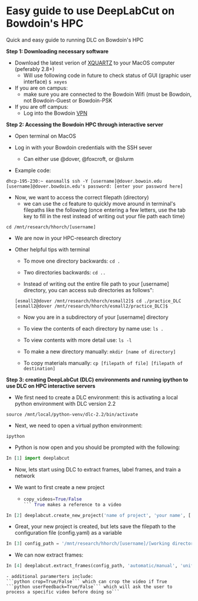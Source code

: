 # Easy guide to use DeepLabCut on Bowdoin's HPC
Quick and easy guide to running DLC on Bowdoin's HPC

**Step 1: Downloading necessary software**
  - Download the latest verion of [XQUARTZ](https://www.xquartz.org/) to your MacOS computer (peferably 2.8+)
    - Will use following code in future to check status of GUI (graphic user interface) ``` $ xeyes ```
  - If you are on campus:
    - make sure you are connected to the Bowdoin Wifi (must be Bowdoin, not Bowdoin-Guest or Bowdoin-PSK
  - If you are off campus:
    - Log into the Bowdoin [VPN](https://bowdoin.teamdynamix.com/TDClient/1814/Portal/KB/ArticleDet?ID=99743)


**Step 2: Accessing the Bowdoin HPC through interactive server**
  - Open terminal on MacOS
  - Log in with your Bowdoin credentials with the SSH sever
    - Can either use @dover, @foxcroft, or @slurm

  - Example code:

  ``` terminal
  dhcp-195-230:~ eansmall$ ssh -Y [username]@dover.bowoin.edu
  [username]@dover.bowdoin.edu's password: [enter your password here]
  ```
  
  - Now, we want to access the correct filepath (directory)
    - we can use the ```cd``` feature to quickly move around in terminal's filepaths like the following (once entering a few letters, use the tab key to fill in       the rest instead of writing out your file path each time)
  ``` terminal
  cd /mnt/research/hhorch/[username]
  ```
  - We are now in your HPC-research directory

  - Other helpful tips with terminal

      - To move one directory backwards: ```cd .```
  
      - Two directories backwards: ```cd ..```
  
      - Instead of writing out the entire file path to your [username] directory, you can access sub directories as follows":
    ```
    [esmall2@dover /mnt/research/hhorch/esmall2]$ cd ./practice_DLC
    [esmall2@dover /mnt/research/hhorch/esmall2/practice_DLC]$
    ```
      - Now you are in a subdirectory of your [username] directory
  
      - To view the contents of each directory by name use: ```ls .```
  
      - To view contents with more detail use: ```ls -l```
  
      - To make a new directory manually: ```mkdir [name of directory]```
        
      - To copy materials manually: ```cp [filepath of file] [filepath of destination]```

**Step 3: creating DeepLabCut (DLC) environments and running ipython to use DLC on HPC interactive servers**

  - We first need to create a DLC environment: this is activating a local python environment with DLC version 2.2

``` source /mnt/local/python-venv/dlc-2.2/bin/activate ```

  - Next, we need to open a virtual python environment:

``` ipython ```

  - Python is now open and you should be prompted with the following:

```python
In [1] import deeplabcut
```

  - Now, lets start using DLC to extract frames, label frames, and train a network

  - We want to first create a new project
    - ```python
      copy_videos=True/False
      ``` True makes a reference to a video

```python
In [2] deeplabcut.create_new_project('name of project', 'your name', ['complete file path to video'], (optional) working_directory='file path to where you want project saved', (optional) copy_videos=True/False)
```

  - Great, your new project is created, but lets save the filepath to the configuration file (config.yaml) as a variable

```python
In [3] config_path = '/mnt/research/hhorch/[username]/[working directory]' 
```

  - We can now extract frames:
 
```python
In [4] deeplabcut.extract_frames(config_path, 'automatic/manual', 'uniform/kmeans')
```
 
    - additional paramerters include: 
    ```python crop=True/False``` which can crop the video if True
    ```python userFeedback=True/False``` which will ask the user to process a specific video before doing so```
  
  
  
      
